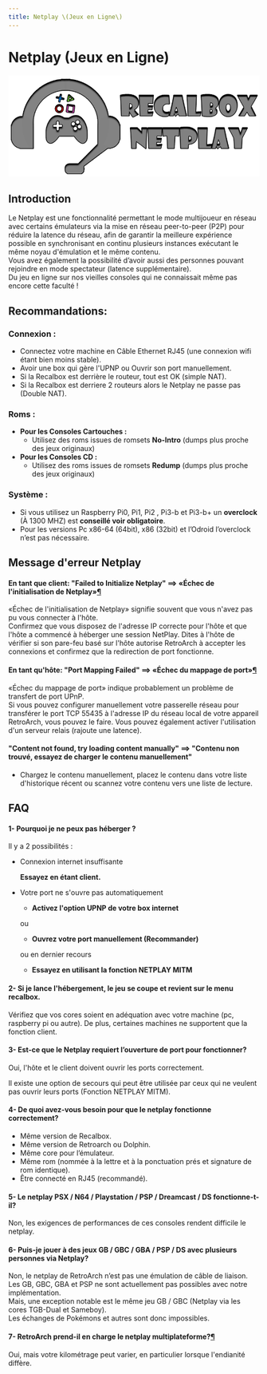 ```yaml
---
title: Netplay \(Jeux en Ligne\)
---
```


# Netplay \(Jeux en Ligne\)

![](./netplay-jeux-en-ligne/logo-recalbox_netplay.png)

## **Introduction** <a id="i-introduction"></a>

Le Netplay est une fonctionnalité permettant le mode multijoueur en réseau avec certains émulateurs via la mise en réseau peer-to-peer \(P2P\) pour réduire la latence du réseau, afin de garantir la meilleure expérience possible en synchronisant en continu plusieurs instances exécutant le même noyau d'émulation et le même contenu.  
Vous avez également la possibilité d’avoir aussi des personnes pouvant rejoindre en mode spectateur \(latence supplémentaire\).  
Du jeu en ligne sur nos vieilles consoles qui ne connaissait même pas encore cette faculté !

## **Recommandations:**

### Connexion :

* Connectez votre machine en Câble Ethernet RJ45 \(une connexion wifi étant bien moins stable\).
* Avoir une box qui gère l'UPNP ou Ouvrir son port manuellement.
* Si la Recalbox est derrière le routeur, tout est OK \(simple NAT\).
* Si la Recalbox est derriere 2 routeurs alors le Netplay ne passe pas \(Double NAT\).

### Roms :

* **Pour les Consoles Cartouches :**
  * Utilisez des roms issues de romsets **No-Intro** \(dumps plus proche des jeux originaux\)
* **Pour les Consoles CD :**
  * Utilisez des roms issues de romsets **Redump** \(dumps plus proche des jeux originaux\)

### Système :

* Si vous utilisez un Raspberry Pi0, Pi1, Pi2 , Pi3-b et Pi3-b+ un **overclock** \(À 1300 MHZ\) est **conseillé voir obligatoire**.
* Pour les versions Pc x86-64 \(64bit\), x86 \(32bit\) et l’Odroid l’overclock n’est pas nécessaire.

## Message d'erreur Netplay

#### En tant que client: "Failed to Initialize Netplay" ==&gt; «Échec de l'initialisation de Netplay»[¶](https://j7mtvrpe2jptssgylib6apqjre--docs-libretro-com.translate.goog/guides/netplay-faq/#as-client-failed-to-initialize-netplay) <a id="as-client-failed-to-initialize-netplay"></a>

«Échec de l'initialisation de Netplay» signifie souvent que vous n'avez pas pu vous connecter à l'hôte.  
Confirmez que vous disposez de l'adresse IP correcte pour l'hôte et que l'hôte a commencé à héberger une session NetPlay. Dites à l'hôte de vérifier si son pare-feu basé sur l'hôte autorise RetroArch à accepter les connexions et confirmez que la redirection de port fonctionne.

#### En tant qu'hôte: "Port Mapping Failed" ==&gt; «Échec du mappage de port»[¶](https://j7mtvrpe2jptssgylib6apqjre--docs-libretro-com.translate.goog/guides/netplay-faq/#as-host-port-mapping-failed) <a id="as-host-port-mapping-failed"></a>

«Échec du mappage de port» indique probablement un problème de transfert de port UPnP.  
Si vous pouvez configurer manuellement votre passerelle réseau pour transférer le port TCP 55435 à l'adresse IP du réseau local de votre appareil RetroArch, vous pouvez le faire. Vous pouvez également activer l'utilisation d'un serveur relais \(rajoute une latence\).

#### "Content not found, try loading content manually" ==&gt; "Contenu non trouvé, essayez de charger le contenu manuellement" <a id="retroarch-says-content-not-found-try-loading-content-manually"></a>

* Chargez le contenu manuellement, placez le contenu dans votre liste d'historique récent ou scannez votre contenu vers une liste de lecture.

## **FAQ** <a id="v-faq"></a>

#### **1- Pourquoi je ne peux pas héberger ?** <a id="1-pourquoi-je-ne-peux-pas-heberger"></a>

Il y a 2 possibilités :

* Connexion internet insuffisante

  **Essayez en étant client.**

* Votre port ne s'ouvre pas automatiquement

  * **Activez l'option UPNP de votre box internet**

  ou

  * **Ouvrez votre port manuellement \(Recommander\)**

  ou en dernier recours

  * **Essayez en utilisant la fonction NETPLAY MITM** 

#### **2- Si je lance l'hébergement, le jeu se coupe et revient sur le menu recalbox.** <a id="2-si-je-lance-lhebergement-le-jeu-se-coupe-et-revient-sur-le-menu-recalbox"></a>

Vérifiez que vos cores soient en adéquation avec votre machine \(pc, raspberry pi ou autre\). De plus, certaines machines ne supportent que la fonction client.  


#### **3- Est-ce que le Netplay requiert l’ouverture de port pour fonctionner?** <a id="3-est-ce-que-le-netplay-requiert-louverture-de-port-pour-fonctionner"></a>

Oui, l'hôte et le client doivent ouvrir les ports correctement.

Il existe une option de secours qui peut être utilisée par ceux qui ne veulent pas ouvrir leurs ports \(Fonction NETPLAY MITM\).  


#### **4- De quoi avez-vous besoin pour que le netplay fonctionne correctement?** <a id="4-de-quoi-avez-vous-besoin-pour-que-le-netplay-fonctionne-correctement"></a>

* Même version de Recalbox.
* Même version de Retroarch ou Dolphin.
* Même core pour l’émulateur.
* Même rom \(nommée à la lettre et à la ponctuation prés et signature de rom identique\).
* Être connecté en RJ45 \(recommandé\). 

#### **5- Le netplay PSX / N64 / Playstation / PSP / Dreamcast / DS fonctionne-t-il?** <a id="5-le-netplay-psx-n64-dreamcast-gamecube-wii-ds-fonctionne-t-il"></a>

Non, les exigences de performances de ces consoles rendent difficile le netplay.  


#### **6- Puis-je jouer à des jeux GB / GBC / GBA / PSP / DS avec plusieurs personnes via Netplay?** <a id="6-puis-je-jouer-a-des-jeux-gb-gbc-gba-psp-ds-avec-plusieurs-personnes-via-netplay"></a>

Non, le netplay de RetroArch n’est pas une émulation de câble de liaison.  
Les GB, GBC, GBA et PSP ne sont actuellement pas possibles avec notre implémentation.  
Mais, une exception notable est le même jeu GB / GBC \(Netplay via les cores TGB-Dual et Sameboy\).  
Les échanges de Pokémons et autres sont donc impossibles.   


#### 7- RetroArch prend-il en charge le netplay multiplateforme?[¶](https://j7mtvrpe2jptssgylib6apqjre--docs-libretro-com.translate.goog/guides/netplay-faq/#does-retroarch-support-cross-platform-netplay) <a id="does-retroarch-support-cross-platform-netplay"></a>

Oui, mais votre kilométrage peut varier, en particulier lorsque l'endianité diffère.  


